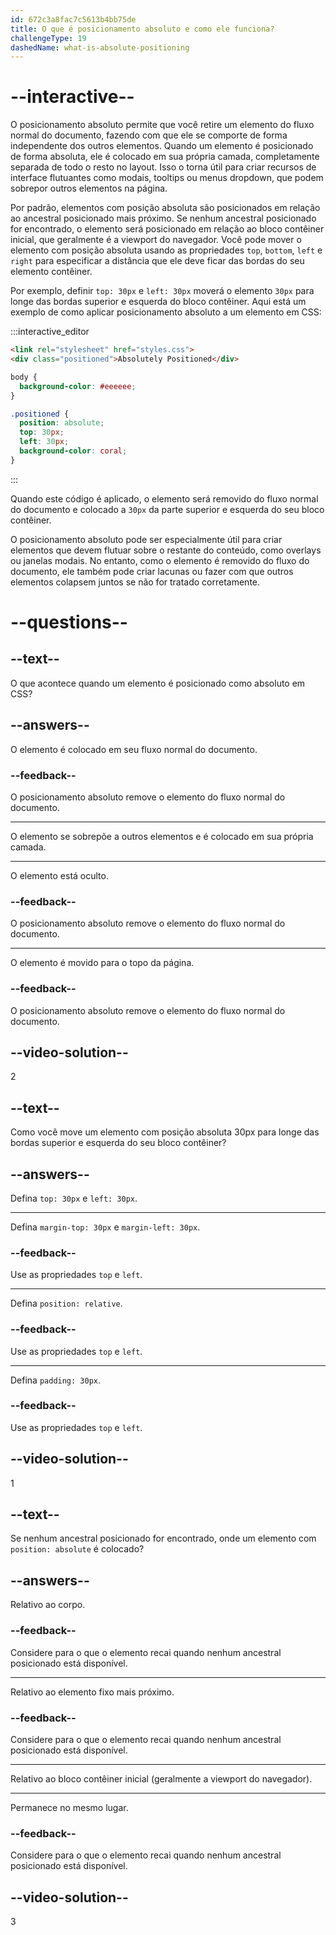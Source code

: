 ```yaml
---
id: 672c3a8fac7c5613b4bb75de
title: O que é posicionamento absoluto e como ele funciona?
challengeType: 19
dashedName: what-is-absolute-positioning
---
```


# --interactive--

O posicionamento absoluto permite que você retire um elemento do fluxo normal do documento, fazendo com que ele se comporte de forma independente dos outros elementos. Quando um elemento é posicionado de forma absoluta, ele é colocado em sua própria camada, completamente separada de todo o resto no layout. Isso o torna útil para criar recursos de interface flutuantes como modais, tooltips ou menus dropdown, que podem sobrepor outros elementos na página.

Por padrão, elementos com posição absoluta são posicionados em relação ao ancestral posicionado mais próximo. Se nenhum ancestral posicionado for encontrado, o elemento será posicionado em relação ao bloco contêiner inicial, que geralmente é a viewport do navegador. Você pode mover o elemento com posição absoluta usando as propriedades `top`, `bottom`, `left` e `right` para especificar a distância que ele deve ficar das bordas do seu elemento contêiner.

Por exemplo, definir `top: 30px` e `left: 30px` moverá o elemento `30px` para longe das bordas superior e esquerda do bloco contêiner. Aqui está um exemplo de como aplicar posicionamento absoluto a um elemento em CSS:

:::interactive_editor

```html
<link rel="stylesheet" href="styles.css">
<div class="positioned">Absolutely Positioned</div>
```

```css
body {
  background-color: #eeeeee;
}

.positioned {
  position: absolute;
  top: 30px;
  left: 30px;
  background-color: coral;
}
```

:::

Quando este código é aplicado, o elemento será removido do fluxo normal do documento e colocado a `30px` da parte superior e esquerda do seu bloco contêiner.

O posicionamento absoluto pode ser especialmente útil para criar elementos que devem flutuar sobre o restante do conteúdo, como overlays ou janelas modais. No entanto, como o elemento é removido do fluxo do documento, ele também pode criar lacunas ou fazer com que outros elementos colapsem juntos se não for tratado corretamente.

# --questions--

## --text--

O que acontece quando um elemento é posicionado como absoluto em CSS?

## --answers--

O elemento é colocado em seu fluxo normal do documento.

### --feedback--

O posicionamento absoluto remove o elemento do fluxo normal do documento.

---

O elemento se sobrepõe a outros elementos e é colocado em sua própria camada.

---

O elemento está oculto.

### --feedback--

O posicionamento absoluto remove o elemento do fluxo normal do documento.

---

O elemento é movido para o topo da página.

### --feedback--

O posicionamento absoluto remove o elemento do fluxo normal do documento.

## --video-solution--

2

## --text--

Como você move um elemento com posição absoluta 30px para longe das bordas superior e esquerda do seu bloco contêiner?

## --answers--

Defina `top: 30px` e `left: 30px`.

---

Defina `margin-top: 30px` e `margin-left: 30px`.

### --feedback--

Use as propriedades `top` e `left`.

---

Defina `position: relative`.

### --feedback--

Use as propriedades `top` e `left`.

---

Defina `padding: 30px`.

### --feedback--

Use as propriedades `top` e `left`.

## --video-solution--

1

## --text--

Se nenhum ancestral posicionado for encontrado, onde um elemento com `position: absolute` é colocado?

## --answers--

Relativo ao corpo.

### --feedback--

Considere para o que o elemento recai quando nenhum ancestral posicionado está disponível.

---

Relativo ao elemento fixo mais próximo.

### --feedback--

Considere para o que o elemento recai quando nenhum ancestral posicionado está disponível.

---

Relativo ao bloco contêiner inicial (geralmente a viewport do navegador).

---

Permanece no mesmo lugar.

### --feedback--

Considere para o que o elemento recai quando nenhum ancestral posicionado está disponível.

## --video-solution--

3
